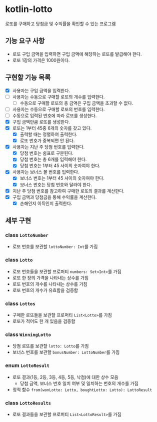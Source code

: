 # kotlin-lotto

로또를 구매하고 당첨금 및 수익률을 확인할 수 있는 프로그램

## 기능 요구 사항

- 로또 구입 금액을 입력하면 구입 금액에 해당하는 로또를 발급해야 한다.
- 로또 1장의 가격은 1000원이다.

## 구현할 기능 목록

- [x] 사용자는 구입 금액을 입력한다.
- [ ] 사용자는 수동으로 구매할 로또의 개수를 입력한다.
  - [ ] 수동으로 구매할 로또의 총 금액은 구입 금액을 초과할 수 없다.
- [ ] 사용자는 수동으로 구매할 로또의 번호를 입력한다.
- [ ] 수동으로 입력된 번호에 따라 로또를 생성한다.
- [x] 구입 금액만큼 로또를 생성한다.
- [x] 로또는 1부터 45중 6개의 숫자를 갖고 있다.
    - [x] 출력할 때는 정렬하여 출력한다.
    - [x] 로또 번호가 중복되면 안 된다.
- [x] 사용자는 지난 주 당첨 번호를 입력한다.
    - [x] 당첨 번호는 쉼표로 구분된다.
    - [x] 당첨 번호는 총 6개를 입력해야 한다.
    - [x] 당첨 번호는 1부터 45 사이의 숫자여야 한다.
- [x] 사용자는 보너스 볼 번호를 입력한다.
    - [x] 보너스 번호는 1부터 45 사이의 숫자여야 한다.
    - [x] 보너스 번호는 당첨 번호와 달라야 한다.
- [x] 지난 주 당첨 번호를 참고하여 구매한 로또의 결과를 계산한다.
- [x] 구입 금액과 당첨금을 통해 수익률을 계산한다.
    - [x] 손해인지 이득인지 출력한다.

## 세부 구현

### class `LottoNumber`

- 로또 번호를 보관할 `lottoNumber: Int`를 가짐

### class `Lotto`

- 로또 번호들을 보관할 프로퍼티 `numbers: Set<Int>`를 가짐
- 로또 한 장의 가격을 나타내는 상수를 가짐
- 로또 번호의 개수를 나타내는 상수를 가짐
- 로또 번호의 개수가 유효함을 검증함

### class `Lottos`

- 구매한 로또들을 보관할 프로퍼티 `List<Lotto>`를 가짐
- 로또가 적어도 한 개 있음을 검증함

### class `WinningLotto`

- 당첨 로또를 보관할 `lotto: Lotto`를 가짐
- 보너스 번호를 보관할 `bonusNumber: LottoNumber`를 가짐

### enum `LottoResult`

- 로또 결과(1등, 2등, 3등, 4등, 5등, 낙첨)에 대한 상수 모음 
  - 당첨 금액, 보너스 번호 일치 여부 및 일치하는 번호의 개수를 가짐
- 정적 함수 `from(wonLotto: Lotto, boughtLotto: Lotto): LottoResult`

### class `LottoResults`

- 로또 결과들을 보관할 프로퍼티 `List<LottoResult>`를 가짐
